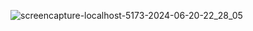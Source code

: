 ![screencapture-localhost-5173-2024-06-20-22_28_05](https://github.com/cccmmmd/vue3-pinia-blog/assets/137893455/e5ea55d5-f382-4b12-bee6-b6d076b8983e)
